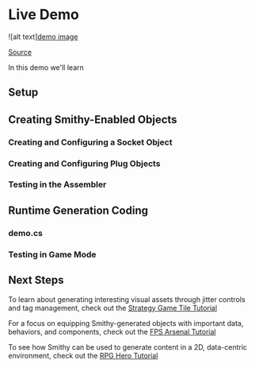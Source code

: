 # Live Demo
![alt text][demo image](www.hereisthequickstartdemo.com)

[Source](www.hereisthequickstartdemosourcecode.com)

In this demo we'll learn

## Setup

## Creating Smithy-Enabled Objects

### Creating and Configuring a Socket Object

### Creating and Configuring Plug Objects

### Testing in the Assembler

## Runtime Generation Coding

### demo.cs

### Testing in Game Mode

## Next Steps

  To learn about generating interesting visual assets through jitter controls and tag management, check out the [Strategy Game Tile Tutorial](./swamp_tile)

  For a focus on equipping Smithy-generated objects with important data, behaviors, and components, check out the [FPS Arsenal Tutorial](./fps_arsenal)

  To see how Smithy can be used to generate content in a 2D, data-centric environment, check out the [RPG Hero Tutorial](./rpg_hero)

